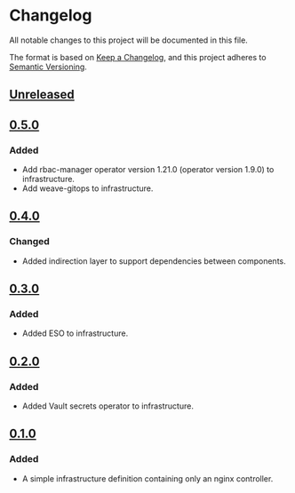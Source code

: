 # Changelog

All notable changes to this project will be documented in this file.

The format is based on [Keep a Changelog](https://keepachangelog.com/en/1.1.0/),
and this project adheres to [Semantic Versioning](https://semver.org/spec/v2.0.0.html).

## [Unreleased]

## [0.5.0]

### Added

- Add rbac-manager operator version 1.21.0 (operator version 1.9.0) to infrastructure.
- Add weave-gitops to infrastructure.

## [0.4.0]

### Changed

- Added indirection layer to support dependencies between components.

## [0.3.0]

### Added

- Added ESO to infrastructure.

## [0.2.0]

### Added

- Added Vault secrets operator to infrastructure.

## [0.1.0]

### Added

- A simple infrastructure definition containing only an nginx controller.

[unreleased]: https://github.com/f4z3r/flux-demo/compare/v0.5.0...HEAD
[0.5.0]: https://github.com/f4z3r/flux-demo/compare/v0.4.0...v0.5.0
[0.4.0]: https://github.com/f4z3r/flux-demo/compare/v0.3.0...v0.4.0
[0.3.0]: https://github.com/f4z3r/flux-demo/compare/v0.2.0...v0.3.0
[0.2.0]: https://github.com/f4z3r/flux-demo/compare/v0.1.0...v0.2.0
[0.1.0]: https://github.com/f4z3r/flux-demo/tree/v0.1.0
